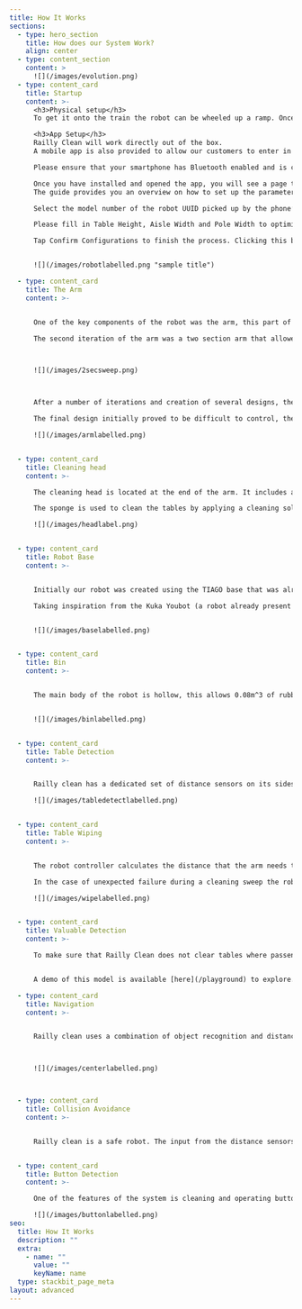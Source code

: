 ```yaml
---
title: How It Works
sections:
  - type: hero_section
    title: How does our System Work?
    align: center
  - type: content_section
    content: >
      ![](/images/evolution.png)
  - type: content_card
    title: Startup
    content: >-
      <h3>Physical setup</h3>
      To get it onto the train the robot can be wheeled up a ramp. Once in the carriage it will centre itself using the stickers. It moves forward through the carriage, using the distance sensors on the side to detect tables. Upon reaching a table the robot moves into position to begin wiping as well as opening its bin compartment. Before each wipe it assesses whether there are any valuables in the way, if there are then it avoids that section of the table. If there is only rubbish in the way then the robot will wipe the table, using a sponge attached to the end of the arm to clean the table, while pulling rubbish towards it and into it’s integrated bin compartment. Once a table has been cleaned the robot reverts back to the state where it’s looking for tables and finding and cleaning them as it goes. Once it reaches the end of the carriage it will turn around and clean the tables on the other side of the carriage. Once all the tables have been cleaned and the robot has reached the end of the carriage it uses its camera to detect the button to operate the door, it then presses and cleans it, exiting the carriage by the door.

      <h3>App Setup</h3>
      Railly Clean will work directly out of the box.
      A mobile app is also provided to allow our customers to enter in certain setup parameters to customise and optimise Railly Clean to different trains, right on your smartphones.

      Please ensure that your smartphone has Bluetooth enabled and is connected to the Internet—this allows us to bring Railly Clean important updates!

      Once you have installed and opened the app, you will see a page to enter in different parameters.
      The guide provides you an overview on how to set up the parameters.

      Select the model number of the robot UUID picked up by the phone’s Bluetooth connection.

      Please fill in Table Height, Aisle Width and Pole Width to optimise the robot’s performance.

      Tap Confirm Configurations to finish the process. Clicking this button will transfer the environment setup data to the robot.


      ![](/images/robotlabelled.png "sample title")

  - type: content_card
    title: The Arm
    content: >-


      One of the key components of the robot was the arm, this part of the robot underwent the most changes as the project progressed. Initially the design planned to use a pre-made arm (the Pincher X 100 Robotic Arm) however it soon proved to be too small and therefore would be ineffective for the job.

      The second iteration of the arm was a two section arm that allowed for movement in the middle. Despite being able to wipe tables this arm had problems, principally that it was too large and didn’t tuck down to a small enough size to allow the robot to move through the door of the train.



      ![](/images/2secsweep.png)



      After a number of iterations and creation of several designs, the final arm was created. The arm comprises of 3 sections and a cleaning head that can be manipulated using rotational motors. This new arm allows the same sweeping motion as the initial design but is a much more flexible design which allowed the arm to tuck in and take up a much smaller area when not in use.

      The final design initially proved to be difficult to control, the added joint meant that a dedicated kinematics function had to be created to calculate the position and forces required by the motors so that carry the arm can carry out a sweeping motion. Despite this initial setback the arm now has a smooth and consistent sweeping motion which cleans the table and pushes rubbish into its bin.

      ![](/images/armlabelled.png)


  - type: content_card
    title: Cleaning head
    content: >-

      The cleaning head is located at the end of the arm. It includes a sponge, a main flat section with a pressure sensor on the bottom and an appendage which is used to clean and press buttons.

      The sponge is used to clean the tables by applying a cleaning solution as the arm wipes. The pressure sensor is used for feedback so the controller can check that the robot is applying enough pressure on the table to clean effectively and can adjust the position of the arm accordingly. The flat shape of the head allows rubbish to be pushed towards the bin. The ‘wings’ on either side of the head are used to prevent rubbish being pushed out of the way, instead guiding it into the middle of the head so that it ends up in the bin.

      ![](/images/headlabel.png)


  - type: content_card
    title: Robot Base
    content: >-


      Initially our robot was created using the TIAGO base that was already present in webots. This off-the-shelf component allowed us to begin working on the movement and detection functions of the robot immediately. However the base included several components that we didn’t need and was unstable, included too many unecessary components and lacked the ability to turn in a small enough circle.

      Taking inspiration from the Kuka Youbot (a robot already present in Webots) we created a new base that uses mechanum wheels. These allow the robot to move in all directions without rotation by using a unique wheel design. This design change making the cleaning process faster and the robot more efficient as it has to spend less time turning and correcting its position.


      ![](/images/baselabelled.png)


  - type: content_card
    title: Bin
    content: >-


      The main body of the robot is hollow, this allows 0.08m^3 of rubbish to be swept off tables and stored. On the bin side of the robot the body is split in half, the top section is hinged and controlled by a motor. This top section can open to allow access to the bin interior. When the system is in place for wiping a table, the bin opens and accepts rubbish falling in. During normal movement the bin is closed. The interior of the robot contains a sensor, which is used to tell when the bin is full.


      ![](/images/binlabelled.png)


  - type: content_card
    title: Table Detection
    content: >-


      Railly clean has a dedicated set of distance sensors on its sides. As the system moves through the carriage the sensors are constantly scanning perpendicular to the direction of movement. The readings are fed back into the controller. The controller processes these inputs and a certain input means that a table has been detected. Once a table is detected the controller initiates the cleaning function. This will calculate then carry out the correct number of sweeps needed to clean the table.

      ![](/images/tabledetectlabelled.png)


  - type: content_card
    title: Table Wiping
    content: >-


      The robot controller calculates the distance that the arm needs to extend out based on the readings given by the distance sensors on the arm side of the robot. The kinematics function then calculates the movements necessary by the arm to complete a cleaning sweep of that section of the table.

      In the case of unexpected failure during a cleaning sweep the robot will simply tuck the arm back into it’s deactivated position. It will then attempt the next sweep. This added failsafe method makes the system robust and prevents the robot getting stuck during cleaning.

      ![](/images/wipelabelled.png)


  - type: content_card
    title: Valuable Detection
    content: >-

      To make sure that Railly Clean does not clear tables where passengers might have left their valuables behind we have created a valuable detection algorithm. To do this we have trained a model to distingush between cleanable and valuable items and surfaces. We achieved this by using transfer learning and retraining the SOTA EfficientNet model for image classfication. We used Tensorflow to train out model and create a tflite version which is optimized to work on devices with lower computational power like a Raspberry Pi. This means our model can work and give inferences entirely locally without relying on an hosted API making it secure and privacy friendly. By the help of a large dataset of pictures we collected we were successfully able to repurpose the general image classification EfficientNet model to a highly accurate valuable vs cleanable classifer. The accuracy of our classfications is around 99%! Now whenever we detect a table, we first take a picture, which our model classifies as valuable or cleanable. In the case we get a valuable classification we don't clean the table otherwise we continue as normal.


      A demo of this model is available [here](/playground) to explore.

  - type: content_card
    title: Navigation
    content: >-


      Railly clean uses a combination of object recognition and distance sensors to keep itself centred in the carriage. Two distance sensors on the left and right sides of the robot provide feedback about the position relative to the sides of the train. The robot uses an image recognition algorithm on the input from the camera to detect the stickers at either end of the carriage. It can then adjust its rotation relative to these two stickers.



      ![](/images/centerlabelled.png)



  - type: content_card
    title: Collision Avoidance
    content: >-


      Railly clean is a safe robot. The input from the distance sensors is constantly fed into the controller to make sure that the robot isn’t about to collide with anything. In the event of an object being in the way of the robot it uses its camera to distinguish between the end of the carriage (identified using a sticker) and any other object that may be causing an obstruction.


  - type: content_card
    title: Button Detection
    content: >-

      One of the features of the system is cleaning and operating buttons. This is an important feature as the robot navigates the train and moves in and out of carriages.  Railly clean uses image recognition to identify buttons. Once a button has been identified the image from the camera is passed to the controller for vision processing in Python. The position in 2d from the camera is converted to a 3d position relative to the arm. The kinematics controller then calculates the movements required to move the button pressing appendage to the button, and press it.

      ![](/images/buttonlabelled.png)
seo:
  title: How It Works
  description: ""
  extra:
    - name: ""
      value: ""
      keyName: name
  type: stackbit_page_meta
layout: advanced
---
```

